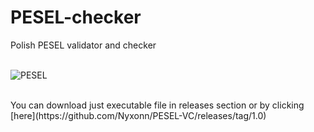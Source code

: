 # PESEL-checker
 Polish PESEL validator and checker<br><br>

![PESEL](https://user-images.githubusercontent.com/45857590/110859272-7cd8a480-82bb-11eb-94b7-4f1e19480ad4.png)

<br>
You can download just executable file in releases section or by clicking [here](https://github.com/Nyxonn/PESEL-VC/releases/tag/1.0)
